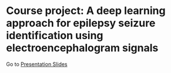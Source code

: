# Course project: A deep learning approach for epilepsy seizure identification using electroencephalogram signals

Go to [Presentation Slides](https://sjacobozavaleta.github.io/SeizureDetection_PIIB2022/PIIB_presentation.html)

